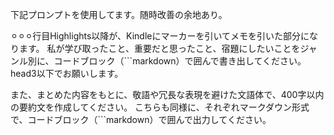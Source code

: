 下記プロンプトを使用してます。随時改善の余地あり。

⚪︎⚪︎⚪︎行目Highlights以降が、Kindleにマーカーを引いてメモを引いた部分になります。
私が学び取ったこと、重要だと思ったこと、宿題にしたいことをジャンル別に、コードブロック（\`\`\`markdown）で囲んで書き出してください。head3以下でお願いします。

また、まとめた内容をもとに、敬語や冗長な表現を避けた文語体で、400字以内の要約文を作成してください。
こちらも同様に、それぞれマークダウン形式で、コードブロック（\`\`\`markdown）で囲んで出力してください。